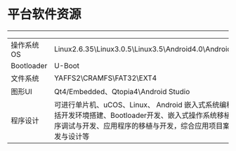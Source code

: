 # 平台软件资源

----

<table>
 <tr>
  <td>操作系统OS</td>
  <td>Linux2.6.35\Linux3.0.5\Linux3.5\Android4.0\Android4.2\uCOS</td>
 </tr>
 <tr>
  <td>Bootloader</td>
  <td>U-Boot</td>
 </tr>
 <tr>
  <td>文件系统</td>
  <td>YAFFS2\CRAMFS\FAT32\EXT4</td>
 </tr>
 <tr>
  <td>图形UI</td>
  <td>Qt4/Embedded、Qtopia4\Android Studio</td>
 </tr>
 <tr>
  <td>程序设计</td>
  <td>可进行单片机、uCOS、Linux、 Android 嵌入式系统编程开发，包括开发环境搭建、Bootloader开发、嵌入式操作系统移植、驱动程序调试与开发、应用程序的移植与开发，综合应用项目案例软件开发与设计等</td>
 </tr>

</table>